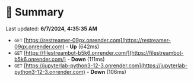 # 📖 Summary
Last updated: **6/7/2024, 4:35:35 AM**

- `GET` [https://restreamer-09gx.onrender.com](https://restreamer-09gx.onrender.com) - **Up** (642ms)
- `GET` [https://filestreambot-b5k6.onrender.com/](https://filestreambot-b5k6.onrender.com/) - **Down** (111ms)
- `GET` [https://jupyterlab-python3-12-3.onrender.com](https://jupyterlab-python3-12-3.onrender.com) - **Down** (106ms)
